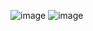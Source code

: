 ![image](https://user-images.githubusercontent.com/72698065/116359333-4f6c9980-a81c-11eb-864c-060e52ad9953.png)
![image](https://user-images.githubusercontent.com/72698065/116359463-72974900-a81c-11eb-82d8-36f6b4bad764.png)


